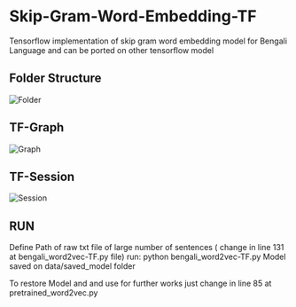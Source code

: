 # Skip-Gram-Word-Embedding-TF
Tensorflow implementation of skip gram word embedding model for Bengali Language and can be ported on other tensorflow model

## Folder Structure
![Folder](https://github.com/smafjal/Skip-Gram-Word-Embedding-TF/tree/master/data/tmp/tf_dir_st.png)




## TF-Graph
![Graph](https://github.com/smafjal/Skip-Gram-Word-Embedding-TF/tree/master/data/tmp/tf_word2vec_gr.png)



## TF-Session
![Session](https://github.com/smafjal/Skip-Gram-Word-Embedding-TF/tree/master/data/tmp/tf-word2vec_sess.png)


## RUN
Define Path of raw txt file of large number of sentences ( change in line 131 at bengali_word2vec-TF.py file)
run: python bengali_word2vec-TF.py
Model saved on data/saved_model folder

To restore Model and and use for further works just change in line 85 at pretrained_word2vec.py

